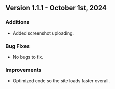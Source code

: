 ## Version 1.1.1 - October 1st, 2024

### Additions
- Added screenshot uploading.

### Bug Fixes
- No bugs to fix.

### Improvements
- Optimized code so the site loads faster overall.
